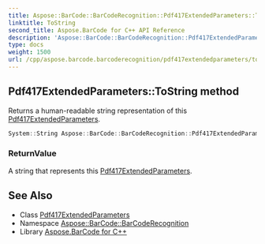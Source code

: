 ```yaml
---
title: Aspose::BarCode::BarCodeRecognition::Pdf417ExtendedParameters::ToString method
linktitle: ToString
second_title: Aspose.BarCode for C++ API Reference
description: 'Aspose::BarCode::BarCodeRecognition::Pdf417ExtendedParameters::ToString method. Returns a human-readable string representation of this Pdf417ExtendedParameters in C++.'
type: docs
weight: 1500
url: /cpp/aspose.barcode.barcoderecognition/pdf417extendedparameters/tostring/
---
```

## Pdf417ExtendedParameters::ToString method


Returns a human-readable string representation of this [Pdf417ExtendedParameters](../).

```cpp
System::String Aspose::BarCode::BarCodeRecognition::Pdf417ExtendedParameters::ToString() const override
```


### ReturnValue

A string that represents this [Pdf417ExtendedParameters](../).

## See Also

* Class [Pdf417ExtendedParameters](../)
* Namespace [Aspose::BarCode::BarCodeRecognition](../../)
* Library [Aspose.BarCode for C++](../../../)
